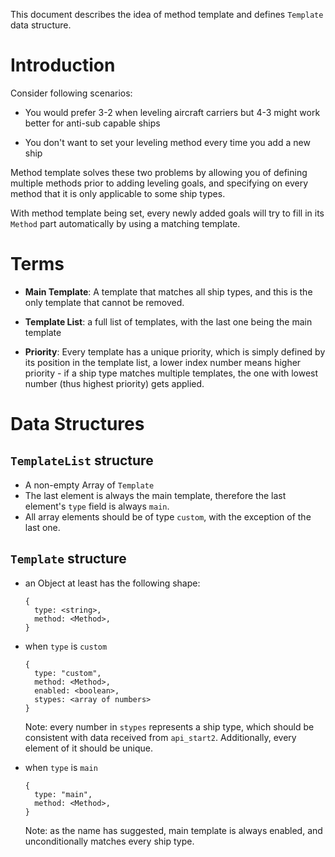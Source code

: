 This document describes the idea of method template and
defines `Template` data structure.

# Introduction

Consider following scenarios:

- You would prefer 3-2 when leveling aircraft carriers
  but 4-3 might work better for anti-sub capable ships

- You don't want to set your leveling method every time you add a new ship

Method template solves these two problems by allowing you of defining multiple methods
prior to adding leveling goals, and specifying on every method that it is only
applicable to some ship types.

With method template being set, every newly added goals will try to fill
in its `Method` part automatically by using a matching template.

# Terms

- **Main Template**: A template that matches all ship types, and this is the only
  template that cannot be removed.

- **Template List**: a full list of templates, with the last one being the main template

- **Priority**: Every template has a unique priority, which is simply defined by its
  position in the template list, a lower index number means higher priority -
  if a ship type matches multiple templates, the one with lowest number (thus highest priority)
  gets applied.

# Data Structures

## `TemplateList` structure

- A non-empty Array of `Template`
- The last element is always the main template, therefore
  the last element's `type` field is always `main`.
- All array elements should be of type `custom`, with the exception of the last one.

## `Template` structure

- an Object at least has the following shape:

    ```
    {
      type: <string>,
      method: <Method>,
    }
    ```

- when `type` is `custom`

    ```
    {
      type: "custom",
      method: <Method>,
      enabled: <boolean>,
      stypes: <array of numbers>
    }
    ```

    Note: every number in `stypes` represents a ship type,
    which should be consistent with data received from `api_start2`.
    Additionally, every element of it should be unique.

- when `type` is `main`

    ```
    {
      type: "main",
      method: <Method>,
    }
    ```

    Note: as the name has suggested, main template is always enabled,
    and unconditionally matches every ship type.
